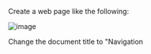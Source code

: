 Create a web page like the following:

![image](https://github.com/nsinorov/SoftUniMainPath/assets/45227327/919c1513-6aed-4503-a5f9-d035b07ca42d)

Change the document title to "Navigation

